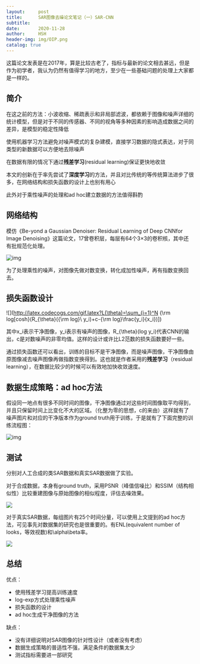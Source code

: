 ```yaml
---
layout:     post
title:      SAR图像去噪论文笔记（一）SAR-CNN
subtitle:   
date:       2020-11-28
author:     HSH
header-img: img/OIP.png
catalog: true
---
```


这篇论文发表是在2017年，算是比较古老了，指标与最新的论文相去甚远，但是作为初学者，我认为仍然有值得学习的地方，至少在一些基础问题的处理上大家都是一样的。

## 简介

在这之前的方法：小波收缩、稀疏表示和非局部滤波，都依赖于图像和噪声详细的统计模型，但是对于不同的传感器、不同的视角等多种因素的影响造成数据之间的差异，是模型的稳定性降低

使用机器学习方法避免对噪声模式的复杂建模，直接学习数据的隐式表达，对于同类型的新数据可以方便地去除噪声

在数据有限的情况下通过**残差学习**(residual learning)保证更快地收敛

本文的创新在于率先尝试了**深度学习**的方法，并且对比传统的等传统算法进步了很多，在网络结构和损失函数的设计上也别有用心

此外对于乘性噪声的处理和ad hoc建立数据的方法值得斟酌

## 网络结构

模仿《Be-yond a Gaussian Denoiser: Residual Learning of Deep CNNfor Image Denoising》这篇论文，17曾卷积层，每层有64个3$\times$3的卷积核，其中还有批规范化处理。

![img](https://i.bmp.ovh/imgs/2020/11/5efca1821b180aaa.png)

为了处理乘性的噪声，对图像先做对数变换，转化成加性噪声，再有指数变换回去。

## 损失函数设计

![](http://latex.codecogs.com/gif.latex?L(\theta)=\sum_{i=1}^N {\rm log[cosh}(R_{\theta}({\rm log}\ y_i)+c-{\rm log}\frac{y_i}{x_i})])

其中x_i表示干净图像，y_i表示有噪声的图像，R_{\theta}(log  y_i)代表CNN的输出，c是对数噪声的非零均值。这样的设计或许比L2范数的损失函数要好一些。

通过损失函数还可以看出，训练的目标不是干净图像，而是噪声图像，干净图像由原图像减去噪声图像再做指数变换得到。这也就是作者采用的**残差学习**（residual learning），在数据比较少的时候可以有效地加快收敛速度。

## 数据生成策略：ad hoc方法

假设同一地点有很多不同时间的图像，干净图像通过对这些时间图像取平均得到，并且只保留时间上比变化不大的区域。（化整为零的思想，c的来由）这样就有了噪声图片和对应的干净版本作为ground truth用于训练，于是就有了下面完整的训练流程图：

![img](https://i.bmp.ovh/imgs/2020/11/f90ecbe38ac7db26.png)

## 测试

分别对人工合成的类SAR数据和真实SAR数据做了实验。

对于合成数据，本身有ground truth，采用PSNR（峰值信噪比）和SSIM（结构相似性）比较重建图像与原始图像的相似程度，评估去噪效果。

![](https://i.bmp.ovh/imgs/2020/11/bafffb2c26c61c04.png)

对于真实SAR数据，每组图片有25个时间分量，可以使用上文提到的ad hoc方法，可见事先对数据集的研究也是很重要的。有ENL(equivalent number of looks，等效视数)和\alpha\beta率。

![](https://i.bmp.ovh/imgs/2020/11/20721114eb6be71b.png)

## 总结

优点：

+ 使用残差学习提高训练速度
+ log-exp方式处理乘性噪声
+ 损失函数的设计
+ ad hoc生成干净图像的方法

缺点：

+ 没有详细说明对SAR图像的针对性设计（或者没有考虑）
+ 数据生成策略的普适性不强，满足条件的数据集太少
+ 测试指标需要进一部研究